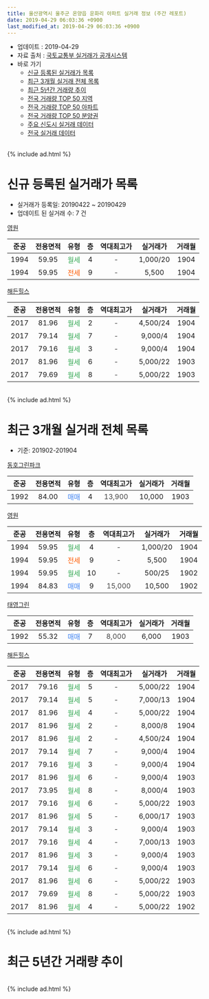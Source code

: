 ```yaml
---
title: 울산광역시 울주군 온양읍 운화리 아파트 실거래 정보 (주간 레포트)
date: 2019-04-29 06:03:36 +0900
last_modified_at: 2019-04-29 06:03:36 +0900
---
```


* 업데이트 : 2019-04-29
* 자료 출처 : [국토교통부 실거래가 공개시스템](http://rt.molit.go.kr)
* 바로 가기
    * [신규 등록된 실거래가 목록](#신규-등록된-실거래가-목록)
    * [최근 3개월 실거래 전체 목록](#최근-3개월-실거래-전체-목록)
    * [최근 5년간 거래량 추이](#최근-5년간-거래량-추이)
    * [전국 거래량 TOP 50 지역](https://inasie.github.io/apt-trade-info/최근-3개월-전국에서-가장-거래가-많이-발생한-지역)
    * [전국 거래량 TOP 50 아파트](https://inasie.github.io/apt-trade-info/최근-3개월-전국에서-가장-거래가-많이-발생한-아파트)
    * [전국 거래량 TOP 50 분양권](https://inasie.github.io/apt-trade-info/최근-3개월-전국에서-가장-거래가-많이-발생한-분양권)
    * [주요 신도시 실거래 데이터](https://inasie.github.io/apt-trade-info/주요-신도시)
    * [전국 실거래 데이터](https://inasie.github.io/apt-trade-info/전국)
<br>
{% include ad.html %}
<br>

# 신규 등록된 실거래가 목록
* 실거래가 등록일: 20190422 ~ 20190429
* 업데이트 된 실거래 수: 7 건


[영원](https://search.naver.com/search.naver?query=%EC%9A%B8%EC%82%B0%EA%B4%91%EC%97%AD%EC%8B%9C+%EC%9A%B8%EC%A3%BC%EA%B5%B0+%EC%98%A8%EC%96%91%EC%9D%8D+%EC%9A%B4%ED%99%94%EB%A6%AC+%EC%98%81%EC%9B%90)

|준공|전용면적|유형|층|역대최고가|실거래가|거래월|
|:---:|:---:|:---:|:---:|:---:|:---:|:---:|
|1994|59.95|<span style="color:#34a853">월세</span>|4|<span style="color:#444444">-</span>|1,000/20|1904|
|1994|59.95|<span style="color:#ff5a00">전세</span>|9|<span style="color:#444444">-</span>|5,500|1904|

[해든힐스](https://search.naver.com/search.naver?query=%EC%9A%B8%EC%82%B0%EA%B4%91%EC%97%AD%EC%8B%9C+%EC%9A%B8%EC%A3%BC%EA%B5%B0+%EC%98%A8%EC%96%91%EC%9D%8D+%EC%9A%B4%ED%99%94%EB%A6%AC+%ED%95%B4%EB%93%A0%ED%9E%90%EC%8A%A4)

|준공|전용면적|유형|층|역대최고가|실거래가|거래월|
|:---:|:---:|:---:|:---:|:---:|:---:|:---:|
|2017|81.96|<span style="color:#34a853">월세</span>|2|<span style="color:#444444">-</span>|4,500/24|1904|
|2017|79.14|<span style="color:#34a853">월세</span>|7|<span style="color:#444444">-</span>|9,000/4|1904|
|2017|79.16|<span style="color:#34a853">월세</span>|3|<span style="color:#444444">-</span>|9,000/4|1904|
|2017|81.96|<span style="color:#34a853">월세</span>|6|<span style="color:#444444">-</span>|5,000/22|1903|
|2017|79.69|<span style="color:#34a853">월세</span>|8|<span style="color:#444444">-</span>|5,000/22|1903|


<br>
{% include ad.html %}
<br>

# 최근 3개월 실거래 전체 목록
* 기준: 201902-201904


[동호그린파크](https://search.naver.com/search.naver?query=%EC%9A%B8%EC%82%B0%EA%B4%91%EC%97%AD%EC%8B%9C+%EC%9A%B8%EC%A3%BC%EA%B5%B0+%EC%98%A8%EC%96%91%EC%9D%8D+%EC%9A%B4%ED%99%94%EB%A6%AC+%EB%8F%99%ED%98%B8%EA%B7%B8%EB%A6%B0%ED%8C%8C%ED%81%AC)

|준공|전용면적|유형|층|역대최고가|실거래가|거래월|
|:---:|:---:|:---:|:---:|:---:|:---:|:---:|
|1992|84.00|<span style="color:#4285f3">매매</span>|4|<span style="color:#444444">13,900</span>|10,000|1903|

[영원](https://search.naver.com/search.naver?query=%EC%9A%B8%EC%82%B0%EA%B4%91%EC%97%AD%EC%8B%9C+%EC%9A%B8%EC%A3%BC%EA%B5%B0+%EC%98%A8%EC%96%91%EC%9D%8D+%EC%9A%B4%ED%99%94%EB%A6%AC+%EC%98%81%EC%9B%90)

|준공|전용면적|유형|층|역대최고가|실거래가|거래월|
|:---:|:---:|:---:|:---:|:---:|:---:|:---:|
|1994|59.95|<span style="color:#34a853">월세</span>|4|<span style="color:#444444">-</span>|1,000/20|1904|
|1994|59.95|<span style="color:#ff5a00">전세</span>|9|<span style="color:#444444">-</span>|5,500|1904|
|1994|59.95|<span style="color:#34a853">월세</span>|10|<span style="color:#444444">-</span>|500/25|1902|
|1994|84.83|<span style="color:#4285f3">매매</span>|9|<span style="color:#444444">15,000</span>|10,500|1902|

[태영그린](https://search.naver.com/search.naver?query=%EC%9A%B8%EC%82%B0%EA%B4%91%EC%97%AD%EC%8B%9C+%EC%9A%B8%EC%A3%BC%EA%B5%B0+%EC%98%A8%EC%96%91%EC%9D%8D+%EC%9A%B4%ED%99%94%EB%A6%AC+%ED%83%9C%EC%98%81%EA%B7%B8%EB%A6%B0)

|준공|전용면적|유형|층|역대최고가|실거래가|거래월|
|:---:|:---:|:---:|:---:|:---:|:---:|:---:|
|1992|55.32|<span style="color:#4285f3">매매</span>|7|<span style="color:#444444">8,000</span>|6,000|1903|

[해든힐스](https://search.naver.com/search.naver?query=%EC%9A%B8%EC%82%B0%EA%B4%91%EC%97%AD%EC%8B%9C+%EC%9A%B8%EC%A3%BC%EA%B5%B0+%EC%98%A8%EC%96%91%EC%9D%8D+%EC%9A%B4%ED%99%94%EB%A6%AC+%ED%95%B4%EB%93%A0%ED%9E%90%EC%8A%A4)

|준공|전용면적|유형|층|역대최고가|실거래가|거래월|
|:---:|:---:|:---:|:---:|:---:|:---:|:---:|
|2017|79.16|<span style="color:#34a853">월세</span>|5|<span style="color:#444444">-</span>|5,000/22|1904|
|2017|79.14|<span style="color:#34a853">월세</span>|5|<span style="color:#444444">-</span>|7,000/13|1904|
|2017|81.96|<span style="color:#34a853">월세</span>|4|<span style="color:#444444">-</span>|5,000/22|1904|
|2017|81.96|<span style="color:#34a853">월세</span>|2|<span style="color:#444444">-</span>|8,000/8|1904|
|2017|81.96|<span style="color:#34a853">월세</span>|2|<span style="color:#444444">-</span>|4,500/24|1904|
|2017|79.14|<span style="color:#34a853">월세</span>|7|<span style="color:#444444">-</span>|9,000/4|1904|
|2017|79.16|<span style="color:#34a853">월세</span>|3|<span style="color:#444444">-</span>|9,000/4|1904|
|2017|81.96|<span style="color:#34a853">월세</span>|6|<span style="color:#444444">-</span>|9,000/4|1903|
|2017|73.95|<span style="color:#34a853">월세</span>|8|<span style="color:#444444">-</span>|8,000/4|1903|
|2017|79.16|<span style="color:#34a853">월세</span>|6|<span style="color:#444444">-</span>|5,000/22|1903|
|2017|81.96|<span style="color:#34a853">월세</span>|5|<span style="color:#444444">-</span>|6,000/17|1903|
|2017|79.14|<span style="color:#34a853">월세</span>|3|<span style="color:#444444">-</span>|9,000/4|1903|
|2017|79.16|<span style="color:#34a853">월세</span>|4|<span style="color:#444444">-</span>|7,000/13|1903|
|2017|81.96|<span style="color:#34a853">월세</span>|3|<span style="color:#444444">-</span>|9,000/4|1903|
|2017|79.14|<span style="color:#34a853">월세</span>|6|<span style="color:#444444">-</span>|9,000/4|1903|
|2017|81.96|<span style="color:#34a853">월세</span>|6|<span style="color:#444444">-</span>|5,000/22|1903|
|2017|79.69|<span style="color:#34a853">월세</span>|8|<span style="color:#444444">-</span>|5,000/22|1903|
|2017|81.96|<span style="color:#34a853">월세</span>|4|<span style="color:#444444">-</span>|5,000/22|1902|


<br>
{% include ad.html %}
<br>

# 최근 5년간 거래량 추이


<div style="width:100%;">
    <canvas id="deal_progress" height="200"></canvas>
</div>

<script>
new Chart(document.getElementById("deal_progress"), {
    type: 'line',
    data: {
        labels: ['201404','201405','201406','201407','201408','201409','201410','201411','201412','201501','201502','201503','201504','201505','201506','201507','201508','201509','201510','201511','201512','201601','201602','201603','201604','201605','201606','201607','201608','201609','201610','201611','201612','201701','201702','201703','201704','201705','201706','201707','201708','201709','201710','201711','201712','201801','201802','201803','201804','201805','201806','201807','201808','201809','201810','201811','201812','201901','201902','201903','201904'],
        datasets: [{
            label: '매매',
            pointRadius: 1,
            data: [3, 1, 2, 5, 4, 3, 3, 1, 3, 4, 1, 7, 7, 4, 7, 4, 12, 2, 3, 5, 2, 3, 2, 1, 3, 5, 1, 1, 0, 3, 2, 3, 4, 2, 2, 6, 2, 4, 0, 1, 3, 4, 2, 4, 3, 1, 1, 0, 1, 2, 3, 2, 1, 2, 1, 4, 0, 2, 1, 2, 0],
            borderColor: "rgba(255, 201, 14, 1)",
            backgroundColor: "rgba(255, 201, 14, 0.5)",
            fill: false,
            lineTension: 0
        },{
            label: '전월세',
            pointRadius: 1,
            data: [0, 1, 0, 0, 0, 1, 0, 2, 0, 2, 2, 1, 1, 3, 0, 1, 3, 5, 0, 3, 3, 1, 2, 2, 1, 1, 3, 2, 1, 0, 0, 3, 2, 2, 1, 0, 0, 1, 0, 0, 0, 1, 2, 0, 2, 0, 1, 3, 1, 1, 0, 2, 0, 0, 0, 1, 0, 5, 2, 10, 9],
            borderColor: "rgba(0, 141, 185, 1)",
            backgroundColor: "rgba(0, 141, 185, 0.5)",
            fill: false,
            lineTension: 0
        }
        ]
    },
    options: {
        responsive: true,
        title: {
            display: false
        },
        tooltips: {
            mode: 'index',
            intersect: false
        },
        hover: {
            mode: 'nearest',
            intersect: true
        },
        scales: {
            xAxes: [{
                display: true,
                scaleLabel: {
                    display: true,
                    labelString: '년/월'
                }
            }],
            yAxes: [{
                display: true,
                ticks: {
                    suggestedMin: 0,
                },
                scaleLabel: {
                    display: true,
                    labelString: '실거래 수'
                }
            }]
        }
    }
});

</script>


<br>
{% include ad.html %}
<br>

